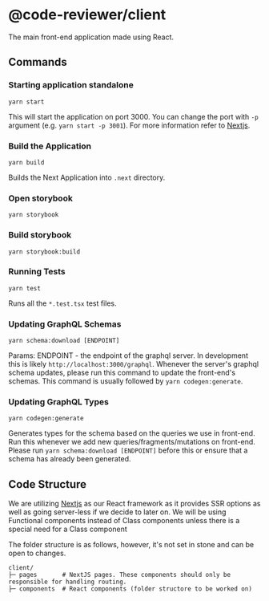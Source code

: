 # @code-reviewer/client

The main front-end application made using React.

## Commands

### Starting application standalone

```
yarn start
```

This will start the application on port 3000. You can change the port with `-p` argument (e.g. `yarn start -p 3001`). For more information refer to [Nextjs](https://nextjs.org/docs).

### Build the Application

```
yarn build
```

Builds the Next Application into `.next` directory.

### Open storybook

```
yarn storybook
```

### Build storybook

```
yarn storybook:build
```

### Running Tests

```
yarn test
```

Runs all the `*.test.tsx` test files.

### Updating GraphQL Schemas

```
yarn schema:download [ENDPOINT]
```

Params: ENDPOINT - the endpoint of the graphql server. In development this is likely `http://localhost:3000/graphql`. Whenever the server's graphql schema updates, please run this command to update the front-end's schemas. This command is usually followed by `yarn codegen:generate`.

### Updating GraphQL Types

```
yarn codegen:generate
```

Generates types for the schema based on the queries we use in front-end. Run this whenever we add new queries/fragments/mutations on front-end. Please run `yarn schema:download [ENDPOINT]` before this or ensure that a schema has already been generated.

## Code Structure

We are utilizing [Nextjs](https://nextjs.org) as our React framework as it provides SSR options as well as going server-less if we decide to later on. We will be using Functional components instead of Class components unless there is a special need for a Class component

The folder structure is as follows, however, it's not set in stone and can be open to changes.

```
client/
├─ pages       # NextJS pages. These components should only be responsible for handling routing.
├─ components  # React components (folder structore to be worked on)
```
